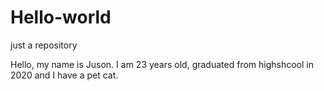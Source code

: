 # Hello-world
just a repository

Hello, my name is Juson. I am 23 years old, graduated from highshcool in 2020 and I have a pet cat.
